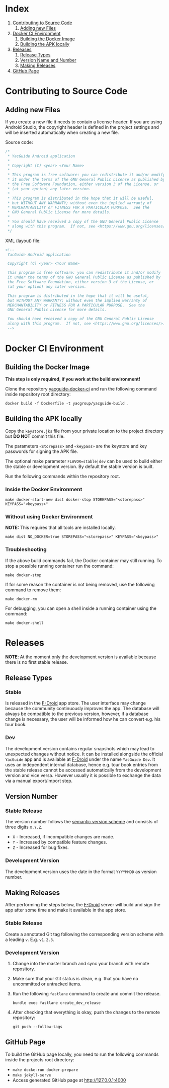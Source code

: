 # Index

1. [Contributing to Source Code](#contributing-to-source-code)
   1. [Adding new Files](#adding-new-files)
2. [Docker CI Environment](#docker-ci-environment)
   1. [Building the Docker Image](#building-the-docker-image)
   2. [Building the APK locally](#building-the-apk-locally)
3. [Releases](#releases)
   1. [Release Types](#release-types)
   2. [Version Name and Number](#version-number)
   3. [Making Releases](#making-releases)
4. [GitHub Page](#github-page)


# Contributing to Source Code

## Adding new Files

If you create a new file it needs to contain a license header. If you
are using Android Studio, the copyright header is defined in the
project settings and will be inserted automatically when creating a
new file.

Source code:

```kotlin
/*
 * YacGuide Android application
 *
 * Copyright (C) <year> <Your Name>
 *
 * This program is free software: you can redistribute it and/or modify
 * it under the terms of the GNU General Public License as published by
 * the Free Software Foundation, either version 3 of the License, or
 * (at your option) any later version.
 *
 * This program is distributed in the hope that it will be useful,
 * but WITHOUT ANY WARRANTY; without even the implied warranty of
 * MERCHANTABILITY or FITNESS FOR A PARTICULAR PURPOSE.  See the
 * GNU General Public License for more details.
 *
 * You should have received a copy of the GNU General Public License
 * along with this program.  If not, see <https://www.gnu.org/licenses/>.
 */
```

XML (layout) file:
```xml
<!--
 YacGuide Android application

 Copyright (C) <year> <Your Name>

 This program is free software: you can redistribute it and/or modify
 it under the terms of the GNU General Public License as published by
 the Free Software Foundation, either version 3 of the License, or
 (at your option) any later version.

 This program is distributed in the hope that it will be useful,
 but WITHOUT ANY WARRANTY; without even the implied warranty of
 MERCHANTABILITY or FITNESS FOR A PARTICULAR PURPOSE.  See the
 GNU General Public License for more details.

 You should have received a copy of the GNU General Public License
 along with this program.  If not, see <https://www.gnu.org/licenses/>.
 -->
```

# Docker CI Environment

## Building the Docker Image

**This step is only required, if you work at the build environment!**

Clone the repository [yacguide-docker-ci] and run the following
command inside repository root directory:

```shell
docker build -f Dockerfile -t yacgroup/yacguide-build .
```

## Building the APK locally

Copy the `keystore.jks` file from your private location to
the project directory but **DO NOT** commit this file.

The parameters `<storepass>` and `<keypass>` are the keystore and key
passwords for signing the APK file.

The optional make parameter `FLAVOR=stable|dev` can be used to build
either the stable or development version. By default the stable
version is built.

Run the following commands within the repository root.

### Inside the Docker Environment

```shell
make docker-start-new dist docker-stop STOREPASS="<storepass>" KEYPASS="<keypass>"
```

### Without using Docker Environment

**NOTE:** This requires that all tools are installed locally.

```shell
make dist NO_DOCKER=true STOREPASS="<storepass>" KEYPASS="<keypass>"
```

### Troubleshooting

If the above build commands fail, the Docker container may still
running. To stop a possible running container run the command:

```shell
make docker-stop
```

If for some reason the container is not being removed, use the
following command to remove them:

```shell
make docker-rm
```

For debugging, you can open a shell inside a running container using
the command:

```shell
make docker-shell
```

# Releases

**NOTE**: At the moment only the development version is available
because there is no first stable release.

## Release Types

### Stable

Is released in the [F-Droid] app store. The user interface may change
because the community continuously improves the app. The database will
always be compatible to the previous version, however, if a database
change is necessary, the user will be informed how he can convert
e.g. his tour book.

### Dev

The development version contains regular snapshots which may lead to
unexpected changes without notice. It can be installed alongside the
official `YacGuide` app and is available at [F-Droid] under the name
`YacGuide Dev`. It uses an independent internal database, hence e.g.
tour book entries from the stable release cannot be accessed
automatically from the development version and vice versa. However
usually it is possible to exchange the data via a manual export/import
step.

## Version Number

### Stable Release

The version number follows the [semantic version scheme] and consists
of three digits `X.Y.Z`.

* `X` - Increased, if incompatible changes are made.
* `Y` - Increased by compatible feature changes.
* `Z` - Increased for bug fixes.

### Development Version

The development version uses the date in the format `YYYYMMDD` as
version number.

## Making Releases

After performing the steps below, the [F-Droid] server will build and
sign the app after some time and make it available in the app store.

### Stable Release

Create a annotated Git tag following the corresponding version scheme
with a leading `v`. E.g. `v1.2.3`.

### Development Version

1. Change into the master branch and sync your branch with remote
   repository.
2. Make sure that your Git status is clean, e.g. that you have no
   uncommitted or untracked items.
3. Run the following `fastlane` command to create and commit
   the release.

   `bundle exec fastlane create_dev_release`

4. After checking that everything is okay, push the changes to the
   remote repository:

   `git push --follow-tags`

## GitHub Page

To build the GitHub page locally, you need to run the following
commands inside the projects root directory:

* `make docke-run docker-prepare`
* `make jekyll-serve`
* Access generated GitHub page at <http://127.0.0.1:4000>

[yacguide-docker-ci]: https://github.com/YacGroup/yacguide-docker-ci
[F-Droid]: https://f-droid.org
[semantic version scheme]: http://semver.org/
